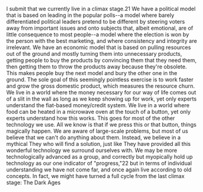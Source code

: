 I submit that we currently live in a climax stage.21 We have a political model
that is based on leading in the popular polls--a model where barely differentiated
political leaders pretend to be different by steering voters away from important
issues and onto subjects that, albeit emotional, are of little consequence to most
people--a  model  where  the  election  is  won  by  the  person  with  the  best
marketing, and where consistency and integrity are irrelevant.
We have an economic model that is based on pulling resources out of the
ground and mostly turning them into unnecessary products, getting people to buy
the products by convincing them that they need them, then getting them to throw
the  products  away  because  they're  obsolete.  This  makes  people  buy  the  next
model and bury the other one in the ground. The sole goal of this seemingly
pointless exercise is to work faster and grow the gross domestic product, which
measures the resource churn.
We live in a world where the money necessary for our way of life comes out
of a slit in the wall as long as we keep showing up for work, yet only experts
understand the fiat-based money/credit system. We live in a world where food
can be heated in a microwave oven at the touch of a button, yet only experts
understand how this works. This goes for most of the other technology we use.
All we know is that if we press this or that button, things magically happen.
We are aware of large-scale problems, but most of us believe that we can't do
anything about them. Instead, we believe in a mythical They who will find a
solution, just like They have provided all this wonderful technology we surround
ourselves with.
We  may  be  more  technologically  advanced  as  a  group,  and  correctly  but
myopically hold up technology as our one indicator of "progress,"22 but in terms
of individual understanding we have not come far, and once again live according
to old concepts. In fact, we might have turned a full cycle from the last climax
stage: The Dark Ages